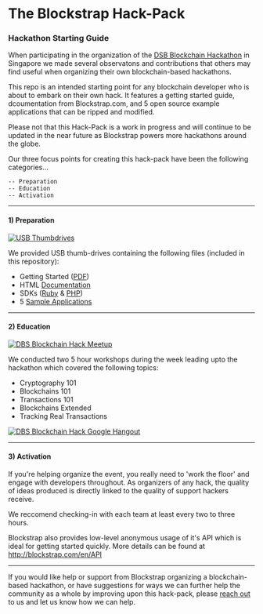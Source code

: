 # The Blockstrap Hack-Pack

### Hackathon Starting Guide

When participating in the organization of the [DSB Blockchain Hackathon](http://blockstrap.com/en/blog/dbs-blockchain-hack-de-brief/) in Singapore we made several observatons and contributions that others may find useful when organizing their own blockchain-based hackathons. 

This repo is an intended starting point for any blockchain developer who is about to embark on their own hack. It features a getting started guide, dcoumentation from Blockstrap.com, and 5 open source example applications that can be ripped and modified.

Please not that this Hack-Pack is a work in progress and will continue to be updated in the near future as Blockstrap powers more hackathons around the globe.

Our three focus points for creating this hack-pack have been the following categories...

```
-- Preparation
-- Education
-- Activation
```

-----

#### 1) Preparation

[![USB Thumbdrives](https://pbs.twimg.com/media/CES3kQ7WEAAAo66.jpg)](https://twitter.com/blockstrap/status/595802885037916160)

We provided USB thumb-drives containing the following files (included in this repository):

* Getting Started ([PDF](https://github.com/blockstrap/hack-pack/raw/master/GETTING_STARTED.pdf))
* HTML [Documentation](http://docs.blockstrap.com)
* SDKs ([Ruby](http://github.com/blockstrap/blockstrap-ruby) & [PHP](http://github.com/blockstrap/blockstrap-php))
* 5 [Sample Applications](https://github.com/blockstrap/hack-pack/tree/master/applications)

-----

#### 2) Education

[![DBS Blockchain Hack Meetup](http://img.youtube.com/vi/-96KUDogSgw/0.jpg)](http://www.youtube.com/watch?v=-96KUDogSgw)

We conducted two 5 hour workshops during the week leading upto the hackathon which covered the following topics:

* Cryptography 101
* Blockchains 101
* Transactions 101
* Blockchains Extended
* Tracking Real Transactions

[![DBS Blockchain Hack Google Hangout](http://img.youtube.com/vi/i1sNI4f1vBg/0.jpg)](http://www.youtube.com/watch?v=i1sNI4f1vBg)

-----

#### 3) Activation

If you're helping organize the event, you really need to 'work the floor' and engage with developers throughout. As organizers of any hack, the quality of ideas produced is directly linked to the quality of support hackers receive. 

We reccomend checking-in with each team at least every two to three hours.

Blockstrap also provides low-level anonymous usage of it's API which is ideal for getting started quickly. More details can be found at http://blockstrap.com/en/API

-----

If you would like help or support from Blockstrap organizing a blockchain-based hackathon, or have suggestions for ways we can further help the community as a whole by improving upon this hack-pack, please [reach out](mailto:hello@blockstrap.com) to us and let us know how we can help.
